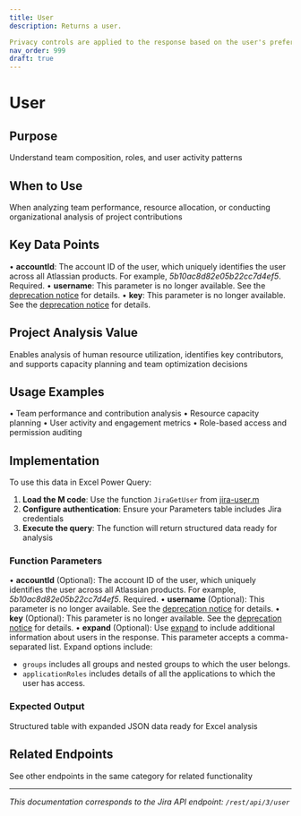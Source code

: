 ```yaml
---
title: User
description: Returns a user.

Privacy controls are applied to the response based on the user's preferences. This could mean, for example, that the user's email add...
nav_order: 999
draft: true
---
```


# User

## Purpose
Understand team composition, roles, and user activity patterns

## When to Use
When analyzing team performance, resource allocation, or conducting organizational analysis of project contributions

## Key Data Points
• **accountId**: The account ID of the user, which uniquely identifies the user across all Atlassian products. For example, *5b10ac8d82e05b22cc7d4ef5*. Required.
• **username**: This parameter is no longer available. See the [deprecation notice](https://developer.atlassian.com/cloud/jira/platform/deprecation-notice-user-privacy-api-migration-guide) for details.
• **key**: This parameter is no longer available. See the [deprecation notice](https://developer.atlassian.com/cloud/jira/platform/deprecation-notice-user-privacy-api-migration-guide) for details.

## Project Analysis Value
Enables analysis of human resource utilization, identifies key contributors, and supports capacity planning and team optimization decisions

## Usage Examples
• Team performance and contribution analysis
• Resource capacity planning
• User activity and engagement metrics
• Role-based access and permission auditing

## Implementation
To use this data in Excel Power Query:

1. **Load the M code**: Use the function `JiraGetUser` from [jira-user.m](../assets/jira-user.m)
2. **Configure authentication**: Ensure your Parameters table includes Jira credentials
3. **Execute the query**: The function will return structured data ready for analysis

### Function Parameters
• **accountId** (Optional): The account ID of the user, which uniquely identifies the user across all Atlassian products. For example, *5b10ac8d82e05b22cc7d4ef5*. Required.
• **username** (Optional): This parameter is no longer available. See the [deprecation notice](https://developer.atlassian.com/cloud/jira/platform/deprecation-notice-user-privacy-api-migration-guide) for details.
• **key** (Optional): This parameter is no longer available. See the [deprecation notice](https://developer.atlassian.com/cloud/jira/platform/deprecation-notice-user-privacy-api-migration-guide) for details.
• **expand** (Optional): Use [expand](#expansion) to include additional information about users in the response. This parameter accepts a comma-separated list. Expand options include:

 *  `groups` includes all groups and nested groups to which the user belongs.
 *  `applicationRoles` includes details of all the applications to which the user has access.

### Expected Output
Structured table with expanded JSON data ready for Excel analysis

## Related Endpoints
See other endpoints in the same category for related functionality

---
*This documentation corresponds to the Jira API endpoint: `/rest/api/3/user`*
